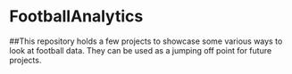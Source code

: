 # FootballAnalytics

##This repository holds a few projects to showcase some various ways to look at football data. They can be used as a jumping off point for future projects.
